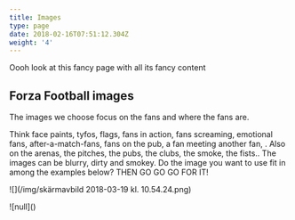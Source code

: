 ```yaml
---
title: Images
type: page
date: 2018-02-16T07:51:12.304Z
weight: '4'
---
```

Oooh look at this fancy page with all its fancy content

## Forza Football images

The images we choose focus on the fans and where the fans are. 

Think face paints, tyfos, flags, fans in action, fans screaming, emotional fans, after-a-match-fans, fans on the pub, a fan meeting another fan, . Also on the arenas, the pitches, the pubs, the clubs, the smoke, the fists.. The images can be blurry, dirty and smokey. Do the image you want to use fit in among the examples below? THEN GO GO GO FOR IT! 



![](/img/skärmavbild 2018-03-19 kl. 10.54.24.png)

!\[null]()
